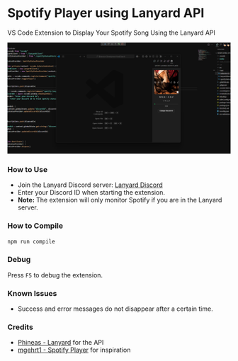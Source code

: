 # Spotify Player using Lanyard API

VS Code Extension to Display Your Spotify Song Using the Lanyard API

![Preview](media/Preview.png)

### How to Use
- Join the Lanyard Discord server: [Lanyard Discord](https://discord.com/invite/UrXF2cfJ7F)
- Enter your Discord ID when starting the extension.
- **Note:** The extension will only monitor Spotify if you are in the Lanyard server.

### How to Compile
```sh
npm run compile
```

### Debug
Press `F5` to debug the extension.

### Known Issues
- Success and error messages do not disappear after a certain time.

### Credits
- [Phineas - Lanyard](https://github.com/Phineas/lanyard) for the API
- [mgehrt1 - Spotify Player](https://github.com/mgehrt1/spotify-player) for inspiration
